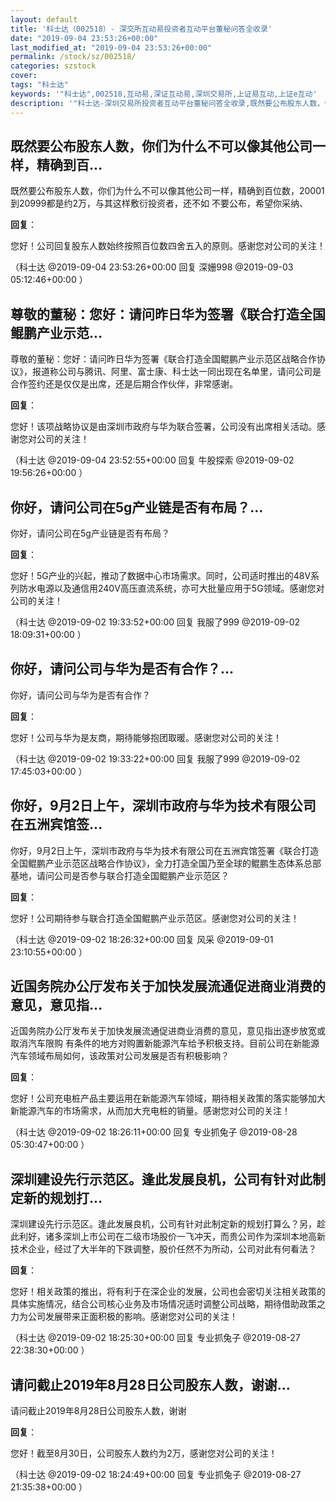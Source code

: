 ```yaml
---
layout: default
title: '科士达（002518）- 深交所互动易投资者互动平台董秘问答全收录'
date: "2019-09-04 23:53:26+00:00"
last_modified_at: "2019-09-04 23:53:26+00:00"
permalink: /stock/sz/002518/
categories: szstock
cover: 
tags: "科士达"
keywords: '"科士达",002518,互动易,深证互动易,深圳交易所,上证易互动,上证e互动'
description: '"科士达-深圳交易所投资者互动平台董秘问答全收录,既然要公布股东人数，你们为什么不可以像其他公司一样，精确到百位数，20001到20999都是约2万，与其这样敷衍投资者，还不如 不要公布，希望你采纳、"'
---
```


## 既然要公布股东人数，你们为什么不可以像其他公司一样，精确到百...

既然要公布股东人数，你们为什么不可以像其他公司一样，精确到百位数，20001到20999都是约2万，与其这样敷衍投资者，还不如 不要公布，希望你采纳、

**回复**：

您好！公司回复股东人数始终按照百位数四舍五入的原则。感谢您对公司的关注！ 

（科士达  @2019-09-04 23:53:26+00:00 回复 深姗998  @2019-09-03 05:12:46+00:00 ）

## 尊敬的董秘：您好：请问昨日华为签署《联合打造全国鲲鹏产业示范...

尊敬的董秘：您好：请问昨日华为签署《联合打造全国鲲鹏产业示范区战略合作协议》，报道称公司与腾讯、阿里、富士康、科士达一同出现在名单里，请问公司是合作签约还是仅仅是出席，还是后期合作伙伴，非常感谢。

**回复**：

您好！该项战略协议是由深圳市政府与华为联合签署，公司没有出席相关活动。感谢您对公司的关注！ 

（科士达  @2019-09-04 23:52:55+00:00 回复 牛股探索  @2019-09-02 19:56:26+00:00 ）

## 你好，请问公司在5g产业链是否有布局？...

你好，请问公司在5g产业链是否有布局？

**回复**：

您好！5G产业的兴起，推动了数据中心市场需求。同时，公司适时推出的48V系列防水电源以及通信用240V高压直流系统，亦可大批量应用于5G领域。感谢您对公司的关注！ 

（科士达  @2019-09-02 19:33:52+00:00 回复 我服了999  @2019-09-02 18:09:31+00:00 ）

## 你好，请问公司与华为是否有合作？...

你好，请问公司与华为是否有合作？

**回复**：

您好！公司与华为是友商，期待能够抱团取暖。感谢您对公司的关注！ 

（科士达  @2019-09-02 19:33:22+00:00 回复 我服了999  @2019-09-02 17:45:03+00:00 ）

## 你好，9月2日上午，深圳市政府与华为技术有限公司在五洲宾馆签...

你好，9月2日上午，深圳市政府与华为技术有限公司在五洲宾馆签署《联合打造全国鲲鹏产业示范区战略合作协议》，全力打造全国乃至全球的鲲鹏生态体系总部基地，请问公司是否参与联合打造全国鲲鹏产业示范区？

**回复**：

您好！公司期待参与联合打造全国鲲鹏产业示范区。感谢您对公司的关注！ 

（科士达  @2019-09-02 18:26:32+00:00 回复 风采  @2019-09-01 23:10:55+00:00 ）

## 近国务院办公厅发布关于加快发展流通促进商业消费的意见，意见指...

近国务院办公厅发布关于加快发展流通促进商业消费的意见，意见指出逐步放宽或取消汽车限购 有条件的地方对购置新能源汽车给予积极支持。目前公司在新能源汽车领域布局如何，该政策对公司发展是否有积极影响？

**回复**：

您好！公司充电桩产品主要运用在新能源汽车领域，期待相关政策的落实能够加大新能源汽车的市场需求，从而加大充电桩的销量。感谢您对公司的关注！ 

（科士达  @2019-09-02 18:26:11+00:00 回复 专业抓兔子  @2019-08-28 05:30:47+00:00 ）

## 深圳建设先行示范区。逢此发展良机，公司有针对此制定新的规划打...

深圳建设先行示范区。逢此发展良机，公司有针对此制定新的规划打算么？另，趁此利好，诸多深圳上市公司在二级市场股价一飞冲天，而贵公司作为深圳本地高新技术企业，经过了大半年的下跌调整，股价任然不为所动，公司对此有何看法？

**回复**：

您好！相关政策的推出，将有利于在深企业的发展，公司也会密切关注相关政策的具体实施情况，结合公司核心业务及市场情况适时调整公司战略，期待借助政策之力为公司发展带来正面积极的影响。感谢您对公司的关注！ 

（科士达  @2019-09-02 18:25:30+00:00 回复 专业抓兔子  @2019-08-27 22:38:30+00:00 ）

## 请问截止2019年8月28日公司股东人数，谢谢...

请问截止2019年8月28日公司股东人数，谢谢

**回复**：

您好！截至8月30日，公司股东人数约为2万，感谢您对公司的关注！ 

（科士达  @2019-09-02 18:24:49+00:00 回复 专业抓兔子  @2019-08-27 21:35:38+00:00 ）


